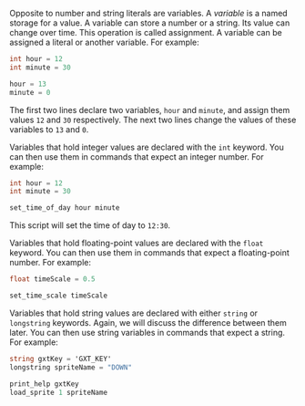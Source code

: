 Opposite to number and string literals are variables. A _variable_ is a named storage for a value. A variable can store a number or a string. Its value can change over time. This operation is called assignment. A variable can be assigned a literal or another variable. For example:

```cs
int hour = 12
int minute = 30

hour = 13
minute = 0
```

The first two lines declare two variables, `hour` and `minute`, and assign them values `12` and `30` respectively. The next two lines change the values of these variables to `13` and `0`.

Variables that hold integer values are declared with the `int` keyword. You can then use them in commands that expect an integer number. For example:

```cs
int hour = 12
int minute = 30

set_time_of_day hour minute
```

This script will set the time of day to `12:30`.

Variables that hold floating-point values are declared with the `float` keyword. You can then use them in commands that expect a floating-point number. For example:

```cs
float timeScale = 0.5

set_time_scale timeScale
```

Variables that hold string values are declared with either `string` or `longstring` keywords. Again, we will discuss the difference between them later. You can then use string variables in commands that expect a string. For example:

```cs
string gxtKey = 'GXT_KEY'
longstring spriteName = "DOWN"

print_help gxtKey
load_sprite 1 spriteName
```
